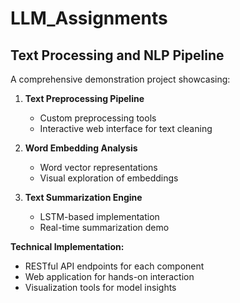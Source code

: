 # LLM_Assignments

## Text Processing and NLP Pipeline

A comprehensive demonstration project showcasing:

1. **Text Preprocessing Pipeline**
    - Custom preprocessing tools
    - Interactive web interface for text cleaning

2. **Word Embedding Analysis**
    - Word vector representations
    - Visual exploration of embeddings

3. **Text Summarization Engine**
    - LSTM-based implementation
    - Real-time summarization demo

**Technical Implementation:**
- RESTful API endpoints for each component
- Web application for hands-on interaction
- Visualization tools for model insights
